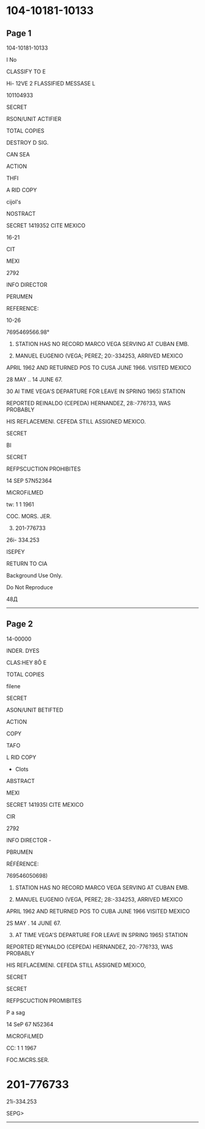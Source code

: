 # 104-10181-10133

## Page 1

104-10181-10133

I No

CLASSIFY TO E

Hi- 12VE 2 FLASSIFIED MESSASE L

101104933

SECRET

RSON/UNIT ACTIFIER

TOTAL COPIES

DESTROY D SIG.

CAN SEA

ACTION

THFI

A RID COPY

cijol's

NOSTRACT

SECRET 1419352 CITE MEXICO

16-21

CIT

MEXI

2792

INFO DIRECTOR

PERUMEN

REFERENCE:

10-26

7695469566.98°

1. STATION HAS NO RECORD MARCO VEGA SERVING AT CUBAN EMB.

2. MANUEL EUGENIO (VEGA; PEREZ; 20:-334253, ARRIVED MEXICO

APRIL 1962 AND RETURNED POS TO CUSA JUNE 1966. VISITED MEXICO

28 MAY .. 14 JUNE 67.

30 AI TIME VEGA'S DEPARTURE FOR LEAVE IN SPRING 1965) STATION

REPORTED REINALDO (CEPEDA) HERNANDEZ, 28:-776?33, WAS PROBABLY

HIS REFLACEMENI. CEFEDA STILL ASSIGNED MEXICO.

SECRET

BI

SECRET

REFPSCUCTION PROHIBITES

14 SEP 57N52364

MiCROFiLMED

tw: 1 1 1961

COC. MORS. JER.

3. 201-776733

26i- 334.253

ISEPEY

RETURN TO CIA

Background Use Only.

Do Not Reproduce

48Д

---

## Page 2

14-00000

INDER. DYES

CLAS:HEY 8Ô E

TOTAL COPIES

filene

SECRET

ASON/UNIT BETIFTED

ACTION

COPY

TAFO

L RID COPY

- Clots

ABSTRACT

MEXI

SECRET 141935I CITE MEXICO

CIR

2792

INFO DIRECTOR -

PBRUMEN

RÉFÉRENCE:

769546050698)

1. STATION HAS NO RECORD MARCO VEGA SERVING AT CUBAN EMB.

2. MANUEL EUGENIO (VEGA, PEREZ; 28:-334253, ARRIVED MEXICO

APRIL 1962 AND RETURNED POS TO CUBA JUNE 1966 VISITED MEXICO

2S MAY . 14 JUNE 67.

3. AT TIME VEGA'S DEPARTURE FOR LEAVE IN SPRING 1965) STATION

REPORTED REYNALDO (CEPEDA) HERNANDEZ, 20:-776?33, WAS PROBABLY

HIS REFLACEMENI. CEFEDA STILL ASSIGNED MEXICO,

SECRET

SECRET

REFPSCUCTION PROMIBITES

P a sag

14 SeP 67 N52364

MiCROFiLMED

CC: 1 1 1967

FOC.MiCRS.SER.

# 201-776733

21i-334.253

SEPG>

---


